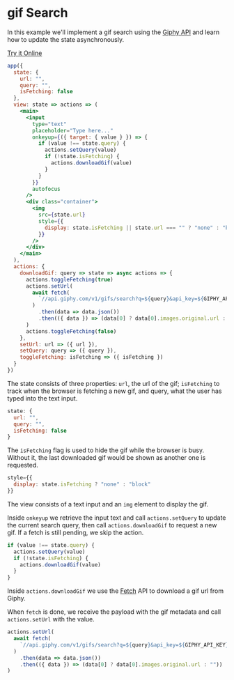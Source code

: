 # gif Search

In this example we'll implement a gif search using the [Giphy API](https://api.giphy.com/) and learn how to update the state asynchronously.

[Try it Online](https://codepen.io/hyperapp/pen/ZeByKv?editors=0010)

```jsx
app({
  state: {
    url: "",
    query: "",
    isFetching: false
  },
  view: state => actions => (
    <main>
      <input
        type="text"
        placeholder="Type here..."
        onkeyup={({ target: { value } }) => {
          if (value !== state.query) {
            actions.setQuery(value)
            if (!state.isFetching) {
              actions.downloadGif(value)
            }
          }
        }}
        autofocus
      />
      <div class="container">
        <img
          src={state.url}
          style={{
            display: state.isFetching || state.url === "" ? "none" : "block"
          }}
        />
      </div>
    </main>
  ),
  actions: {
    downloadGif: query => state => async actions => {
      actions.toggleFetching(true)
      actions.setUrl(
        await fetch(
          `//api.giphy.com/v1/gifs/search?q=${query}&api_key=${GIPHY_API_KEY}`
        )
          .then(data => data.json())
          .then(({ data }) => (data[0] ? data[0].images.original.url : ""))
      )
      actions.toggleFetching(false)
    },
    setUrl: url => ({ url }),
    setQuery: query => ({ query }),
    toggleFetching: isFetching => ({ isFetching })
  }
})
```

The state consists of three properties: `url`, the url of the gif; `isFetching` to track when the browser is fetching a new gif, and query, what the user has typed into the text input.

```jsx
state: {
  url: "",
  query: "",
  isFetching: false
}
```

The `isFetching` flag is used to hide the gif while the browser is busy. Without it, the last downloaded gif would be shown as another one is requested.

```jsx
style={{
  display: state.isFetching ? "none" : "block"
}}
```

The view consists of a text input and an `img` element to display the gif.

Inside `onkeyup` we retrieve the input text and call `actions.setQuery` to update the current search query, then call `actions.downloadGif` to request a new gif. If a fetch is still pending, we skip the action.

```jsx
if (value !== state.query) {
  actions.setQuery(value)
  if (!state.isFetching) {
    actions.downloadGif(value)
  }
}
```

Inside `actions.downloadGif` we use the [Fetch](https://developer.mozilla.org/en-US/docs/Web/API/Fetch_API) API to download a gif url from Giphy.

When `fetch` is done, we receive the payload with the gif metadata and call `actions.setUrl` with the value.

```jsx
actions.setUrl(
  await fetch(
    `//api.giphy.com/v1/gifs/search?q=${query}&api_key=${GIPHY_API_KEY}`
  )
    .then(data => data.json())
    .then(({ data }) => (data[0] ? data[0].images.original.url : ""))
)
```
